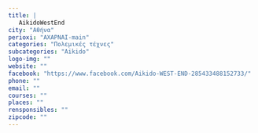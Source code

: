```yaml
---
title: |
   AikidoWestEnd
city: "Αθήνα"
perioxi: "ΑΧΑΡΝΑΙ-main"
categories: "Πολεμικές τέχνες"
subcategories: "Aikido"
logo-img: ""
website: ""
facebook: "https://www.facebook.com/Aikido-WEST-END-285433488152733/"
phone: ""
email: ""
courses: ""
places: ""
rensponsibles: ""
zipcode: ""
---
```




